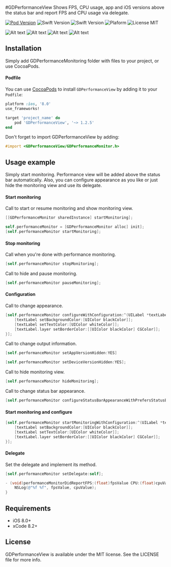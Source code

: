 #GDPerformanceView
Shows FPS, CPU usage, app and iOS versions above the status bar and report FPS and CPU usage via delegate.

[![Pod Version](https://img.shields.io/badge/Pod-1.2.0-6193DF.svg)](https://cocoapods.org/)
![Swift Version](https://img.shields.io/badge/xCode-8.2+-blue.svg) 
![Swift Version](https://img.shields.io/badge/iOS-8.0+-blue.svg) 
![Plaform](https://img.shields.io/badge/Platform-iOS-lightgrey.svg)
![License MIT](https://img.shields.io/badge/License-MIT-lightgrey.svg) 

![Alt text](https://github.com/dani-gavrilov/GDPerformanceView/blob/master/performance_view.PNG?raw=true "Example PNG")
![Alt text](https://github.com/dani-gavrilov/GDPerformanceView/blob/master/performance_view_2.PNG?raw=true "Example PNG")
![Alt text](https://github.com/dani-gavrilov/GDPerformanceView/blob/master/performance_view_3.PNG?raw=true "Example PNG")
![Alt text](https://github.com/dani-gavrilov/GDPerformanceView/blob/master/performance_view_4.PNG?raw=true "Example PNG")

## Installation
Simply add GDPerformanceMonitoring folder with files to your project, or use CocoaPods.

#### Podfile
You can use [CocoaPods](http://cocoapods.org/) to install `GDPerformanceView` by adding it to your `Podfile`:

```ruby
platform :ios, '8.0'
use_frameworks!

target 'project_name' do
	pod 'GDPerformanceView', '~> 1.2.5'
end
```
Don't forget to import GDPerformanceView by adding: 

```objective-c
#import <GDPerformanceView/GDPerformanceMonitor.h>
```

## Usage example

Simply start monitoring. Performance view will be added above the status bar automatically.
Also, you can configure appearance as you like or just hide the monitoring view and use its delegate.

#### Start monitoring

Call to start or resume monitoring and show monitoring view.

```objective-c
[[GDPerformanceMonitor sharedInstance] startMonitoring];
```

```objective-c
self.performanceMonitor = [GDPerformanceMonitor alloc] init];
[self.performanceMonitor startMonitoring];
```

#### Stop monitoring

Call when you're done with performance monitoring.

```objective-c
[self.performanceMonitor stopMonitoring];
```

Call to hide and pause monitoring.

```objective-c
[self.performanceMonitor pauseMonitoring];
```

#### Configuration

Call to change appearance.

```objective-c
[self.performanceMonitor configureWithConfiguration:^(UILabel *textLabel) {
	[textLabel setBackgroundColor:[UIColor blackColor]];
	[textLabel setTextColor:[UIColor whiteColor]];
	[textLabel.layer setBorderColor:[[UIColor blackColor] CGColor]];
}];
```

Call to change output information.

```objective-c
[self.performanceMonitor setAppVersionHidden:YES]
```
```objective-c
[self.performanceMonitor setDeviceVersionHidden:YES];
```

Call to hide monitoring view.

```objective-c
[self.performanceMonitor hideMonitoring];
```

Call to change status bar appearance.

```objective-c
[self.performanceMonitor configureStatusBarAppearanceWithPrefersStatusBarHidden:NO preferredStatusBarStyle:UIStatusBarStyleLightContent];
```

#### Start monitoring and configure

```objective-c
[self.performanceMonitor startMonitoringWithConfiguration:^(UILabel *textLabel) {
	[textLabel setBackgroundColor:[UIColor blackColor]];
	[textLabel setTextColor:[UIColor whiteColor]];
	[textLabel.layer setBorderColor:[[UIColor blackColor] CGColor]];
}];
```

#### Delegate

Set the delegate and implement its method.

```objective-c
[self.performanceMonitor setDelegate:self];
```

```objective-c
- (void)performanceMonitorDidReportFPS:(float)fpsValue CPU:(float)cpuValue {
    NSLog(@"%f %f", fpsValue, cpuValue);
}
```

## Requirements
- iOS 8.0+
- xCode 8.2+

## License
GDPerformanceView is available under the MIT license. See the LICENSE file for more info.
